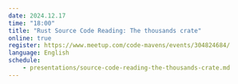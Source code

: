```yaml
---
date: 2024.12.17
time: "18:00"
title: "Rust Source Code Reading: The thousands crate"
online: true
register: https://www.meetup.com/code-mavens/events/304824684/
language: English
schedule:
    - presentations/source-code-reading-the-thousands-crate.md
---
```




